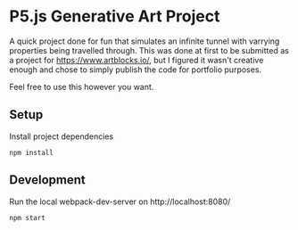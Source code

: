 # P5.js Generative Art Project

A quick project done for fun that simulates an infinite tunnel with varrying properties being travelled through.
This was done at first to be submitted as a project for https://www.artblocks.io/, but I figured it wasn't creative enough and chose
to simply publish the code for portfolio purposes.

Feel free to use this however you want.

## Setup

Install project dependencies

`npm install`

## Development

Run the local webpack-dev-server on http://localhost:8080/

`npm start`
